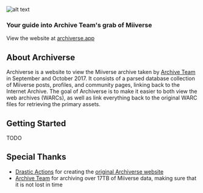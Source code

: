 ![alt text](https://i.imgur.com/XaAyI8w.png "Archiverse")

### Your guide into Archive Team's grab of Miiverse

View the website at [archiverse.app](https://archiverse.app)

## About Archiverse

Archiverse is a website to view the Miiverse archive taken by [Archive Team](https://archiveteam.org) in September and October 2017. It consists of a parsed database collection of Miiverse posts, profiles, and community pages, linking back to the Internet Archive. The goal of Archiverse is to make it easier to both view the web archives (WARCs), as well as link everything back to the original WARC files for retrieving the primary assets.

## Getting Started

TODO

## Special Thanks

- [Drastic Actions](https://mastodon.social/@drasticactions@hachyderm.io) for creating the [original Archiverse website](https://github.com/drasticactions/Archiverse)  
- [Archive Team](https://archiveteam.org) for archiving over 17TB of Miiverse data, making sure that it is not lost in time  
